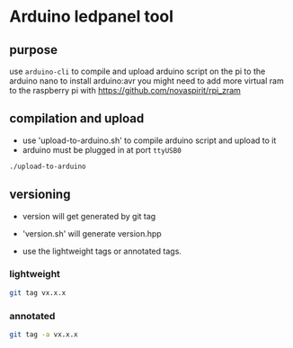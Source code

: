 # Arduino ledpanel tool

## purpose

use `arduino-cli` to compile and upload arduino script on the pi to the arduino nano
to install arduino:avr you might need to add more virtual ram to the raspberry pi with
https://github.com/novaspirit/rpi_zram

## compilation and upload

- use 'upload-to-arduino.sh' to compile arduino script and upload to it
- arduino must be plugged in at port `ttyUSB0`

```sh
./upload-to-arduino
```

## versioning

- version will get generated by git tag

- 'version.sh' will generate version.hpp

- use the lightweight tags or annotated tags.

### lightweight

```sh
git tag vx.x.x
```

### annotated

```sh
git tag -a vx.x.x
```
